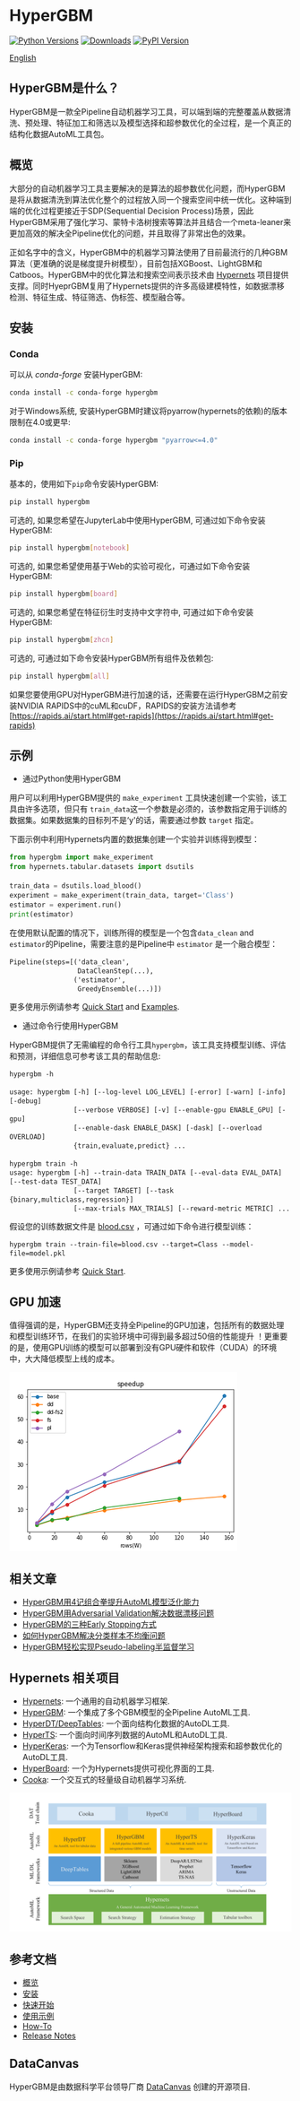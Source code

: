 # HyperGBM
[![Python Versions](https://img.shields.io/pypi/pyversions/hypergbm.svg)](https://pypi.org/project/hypergbm)
[![Downloads](https://pepy.tech/badge/hypergbm)](https://pepy.tech/project/hypergbm)
[![PyPI Version](https://img.shields.io/pypi/v/hypergbm.svg)](https://pypi.org/project/hypergbm)

[English](README.md)

## HyperGBM是什么？
HyperGBM是一款全Pipeline自动机器学习工具，可以端到端的完整覆盖从数据清洗、预处理、特征加工和筛选以及模型选择和超参数优化的全过程，是一个真正的结构化数据AutoML工具包。

## 概览 
大部分的自动机器学习工具主要解决的是算法的超参数优化问题，而HyperGBM是将从数据清洗到算法优化整个的过程放入同一个搜索空间中统一优化。这种端到端的优化过程更接近于SDP(Sequential Decision Process)场景，因此HyperGBM采用了强化学习、蒙特卡洛树搜索等算法并且结合一个meta-leaner来更加高效的解决全Pipeline优化的问题，并且取得了非常出色的效果。

正如名字中的含义，HyperGBM中的机器学习算法使用了目前最流行的几种GBM算法（更准确的说是梯度提升树模型），目前包括XGBoost、LightGBM和Catboos。HyperGBM中的优化算法和搜索空间表示技术由 [Hypernets](https://github.com/DataCanvasIO/Hypernets) 项目提供支撑。同时HyeprGBM复用了Hypernets提供的许多高级建模特性，如数据漂移检测、特征生成、特征筛选、伪标签、模型融合等。

## 安装

### Conda

可以从 *conda-forge* 安装HyperGBM:

```bash
conda install -c conda-forge hypergbm
```

对于Windows系统, 安装HyperGBM时建议将pyarrow(hypernets的依赖)的版本限制在4.0或更早:

```bash
conda install -c conda-forge hypergbm "pyarrow<=4.0"
```

### Pip

基本的，使用如下`pip`命令安装HyperGBM:
```bash
pip install hypergbm
```

可选的, 如果您希望在JupyterLab中使用HyperGBM, 可通过如下命令安装HyperGBM:
```bash
pip install hypergbm[notebook]
```
可选的, 如果您希望使用基于Web的实验可视化，可通过如下命令安装HyperGBM:
```bash
pip install hypergbm[board]
```
可选的,  如果您希望在特征衍生时支持中文字符中, 可通过如下命令安装HyperGBM:
```bash
pip install hypergbm[zhcn]
```

可选的, 可通过如下命令安装HyperGBM所有组件及依赖包:
```bash
pip install hypergbm[all]
```

如果您要使用GPU对HyperGBM进行加速的话，还需要在运行HyperGBM之前安装NVIDIA RAPIDS中的cuML和cuDF，RAPIDS的安装方法请参考 [https://rapids.ai/start.html#get-rapids](https://rapids.ai/start.html#get-rapids)

## 示例

* 通过Python使用HyperGBM

用户可以利用HyperGBM提供的 `make_experiment` 工具快速创建一个实验，该工具由许多选项，但只有 `train_data`这一个参数是必须的，该参数指定用于训练的数据集。如果数据集的目标列不是‘y'的话，需要通过参数 `target` 指定。

下面示例中利用Hypernets内置的数据集创建一个实验并训练得到模型：

```python
from hypergbm import make_experiment
from hypernets.tabular.datasets import dsutils

train_data = dsutils.load_blood()
experiment = make_experiment(train_data, target='Class')
estimator = experiment.run()
print(estimator)
```

在使用默认配置的情况下，训练所得的模型是一个包含`data_clean` and `estimator`的Pipeline，需要注意的是Pipeline中 `estimator` 是一个融合模型：

```
Pipeline(steps=[('data_clean',
                 DataCleanStep(...),
                ('estimator',
                 GreedyEnsemble(...)])
```

更多使用示例请参考 [Quick Start](https://hypergbm.readthedocs.io/zn_CN/latest/quick_start_python.html#create-experiment-with-make-experiment) and [Examples](https://hypergbm.readthedocs.io/zh_CN/latest/example.html).


* 通过命令行使用HyperGBM

HyperGBM提供了无需编程的命令行工具`hypergbm`，该工具支持模型训练、评估和预测，详细信息可参考该工具的帮助信息:

```
hypergbm -h

usage: hypergbm [-h] [--log-level LOG_LEVEL] [-error] [-warn] [-info] [-debug]
                [--verbose VERBOSE] [-v] [--enable-gpu ENABLE_GPU] [-gpu] 
                [--enable-dask ENABLE_DASK] [-dask] [--overload OVERLOAD]
                {train,evaluate,predict} ...

hypergbm train -h
usage: hypergbm [-h] --train-data TRAIN_DATA [--eval-data EVAL_DATA] [--test-data TEST_DATA]
			    [--target TARGET] [--task {binary,multiclass,regression}]
			    [--max-trials MAX_TRIALS] [--reward-metric METRIC] ...                
```

假设您的训练数据文件是 [blood.csv](https://github.com/DataCanvasIO/Hypernets/blob/master/hypernets/tabular/datasets/blood.csv) ，可通过如下命令进行模型训练：

```shell script
hypergbm train --train-file=blood.csv --target=Class --model-file=model.pkl
```

更多使用示例请参考 [Quick Start](https://hypergbm.readthedocs.io/zh_CN/latest/quick_start_cmdline.html).

## GPU 加速

值得强调的是，HyperGBM还支持全Pipeline的GPU加速，包括所有的数据处理和模型训练环节，在我们的实验环境中可得到最多超过50倍的性能提升 ！更重要的是，使用GPU训练的模型可以部署到没有GPU硬件和软件（CUDA）的环境中，大大降低模型上线的成本。

![Gpu Acceleration](docs/static/images/gpu_speedup.png)

## 相关文章

* [HyperGBM用4记组合拳提升AutoML模型泛化能力](https://zhuanlan.zhihu.com/p/349824150)
* [HyperGBM用Adversarial Validation解决数据漂移问题](https://zhuanlan.zhihu.com/p/349432455)
* [HyperGBM的三种Early Stopping方式](https://zhuanlan.zhihu.com/p/350051541)
* [如何HyperGBM解决分类样本不均衡问题](https://zhuanlan.zhihu.com/p/350052055)
* [HyperGBM轻松实现Pseudo-labeling半监督学习](https://zhuanlan.zhihu.com/p/355419632)

## Hypernets 相关项目
 
* [Hypernets](https://github.com/DataCanvasIO/Hypernets): 一个通用的自动机器学习框架.
* [HyperGBM](https://github.com/DataCanvasIO/HyperGBM): 一个集成了多个GBM模型的全Pipeline AutoML工具.
* [HyperDT/DeepTables](https://github.com/DataCanvasIO/DeepTables): 一个面向结构化数据的AutoDL工具.
* [HyperTS](https://github.com/DataCanvasIO/HyperTS): 一个面向时间序列数据的AutoML和AutoDL工具.
* [HyperKeras](https://github.com/DataCanvasIO/HyperKeras): 一个为Tensorflow和Keras提供神经架构搜索和超参数优化的AutoDL工具.
* [HyperBoard](https://github.com/DataCanvasIO/HyperBoard): 一个为Hypernets提供可视化界面的工具.
* [Cooka](https://github.com/DataCanvasIO/Cooka): 一个交互式的轻量级自动机器学习系统.

![DataCanvas AutoML Toolkit](docs/static/images/DAT2.5.png)


## 参考文档

* [概览](https://hypergbm.readthedocs.io/zh_CN/latest/overview.html)
* [安装](https://hypergbm.readthedocs.io/zh_CN/latest/installation.html)
* [快速开始](https://hypergbm.readthedocs.io/zh_CN/latest/quick_start.html)
* [使用示例](https://hypergbm.readthedocs.io/zh_CN/latest/example.html)
* [How-To](https://hypergbm.readthedocs.io/zh_CN/latest/how_to.html)
* [Release Notes](https://hypergbm.readthedocs.io/zh_CN/latest/release_note.html)

## DataCanvas
HyperGBM是由数据科学平台领导厂商 [DataCanvas](https://www.datacanvas.com/) 创建的开源项目.
